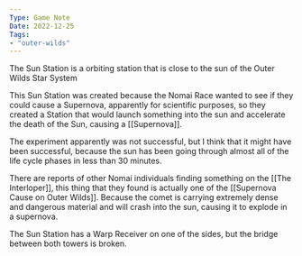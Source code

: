 ```yaml
---
Type: Game Note
Date: 2022-12-25
Tags:
- "outer-wilds"
---
```


The Sun Station is a orbiting station that is close to the sun of the Outer Wilds Star System

This Sun Station was created because the Nomai Race wanted to see if they could cause a Supernova, apparently for scientific purposes, so they created a Station that would launch something into the sun and accelerate the death of the Sun, causing a [[Supernova]].

The experiment apparently was not successful, but I think that it might have been successful, because the sun has been going through almost all of the life cycle phases in less than 30 minutes.

There are reports of other Nomai individuals finding something on the [[The Interloper]], this thing that they found is actually one of the [[Supernova Cause on Outer Wilds]]. Because the comet is carrying extremely dense and dangerous material and will crash into the sun, causing it to explode in a supernova.

The Sun Station has a Warp Receiver on one of the sides, but the bridge between both towers is broken.